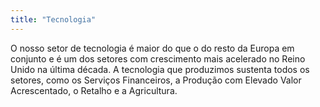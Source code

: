 ```yaml
---
title: "Tecnologia"
---
```


O nosso setor de tecnologia é maior do que o do resto da Europa em conjunto e é um dos setores com crescimento mais acelerado no Reino Unido na última década. A tecnologia que produzimos sustenta todos os setores, como os Serviços Financeiros, a Produção com Elevado Valor Acrescentado, o Retalho e a Agricultura.

